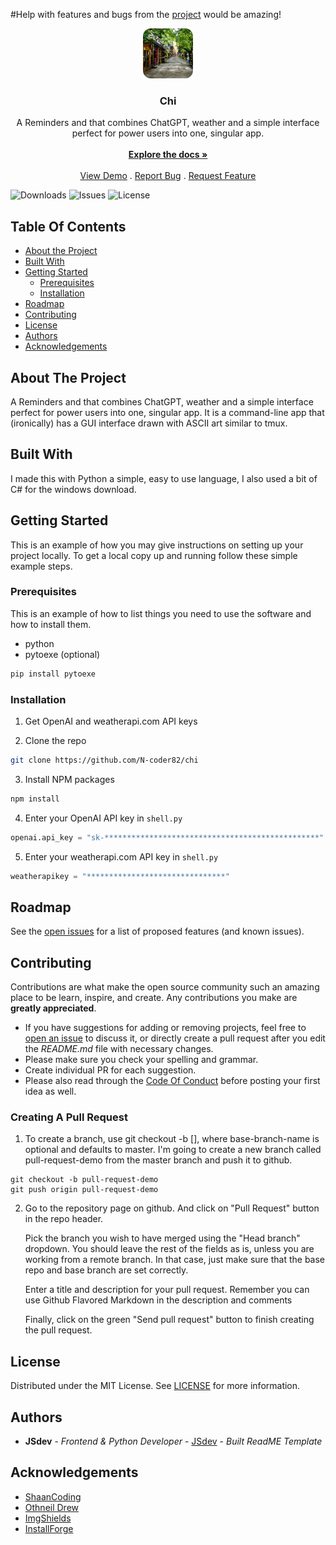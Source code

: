 #Help with features and bugs from the [project](https://github.com/N-coder82/chi/projects?query=is%3Aopen) would be amazing!
<br/>
<p align="center">
  <a href="https://github.com/N-Coder82/chi">
    <img src="logo.png" alt="Logo" width="80" height="80">
  </a>

  <h3 align="center">Chi</h3>

  <p align="center">
    A Reminders and that combines ChatGPT, weather and a simple interface perfect for power users into one, singular app.
    <br/>
    <br/>
    <a href="https://github.com/N-Coder82/chi"><strong>Explore the docs »</strong></a>
    <br/>
    <br/>
    <a href="https://github.com/N-Coder82/chi">View Demo</a>
    .
    <a href="https://github.com/N-Coder82/chi/issues">Report Bug</a>
    .
    <a href="https://github.com/N-Coder82/chi/issues">Request Feature</a>
  </p>
</p>

![Downloads](https://img.shields.io/github/downloads/N-Coder82/chi/total) ![Issues](https://img.shields.io/github/issues/N-Coder82/chi) ![License](https://img.shields.io/github/license/N-Coder82/chi) 

## Table Of Contents

* [About the Project](#about-the-project)
* [Built With](#built-with)
* [Getting Started](#getting-started)
  * [Prerequisites](#prerequisites)
  * [Installation](#installation)
* [Roadmap](#roadmap)
* [Contributing](#contributing)
* [License](#license)
* [Authors](#authors)
* [Acknowledgements](#acknowledgements)

## About The Project

A Reminders and that combines ChatGPT, weather and a simple interface perfect for power users into one, singular app. It is a command-line app that (ironically) has a GUI interface drawn with ASCII art similar to tmux.

## Built With

I made this with Python a simple, easy to use language, I also used a bit of C# for the windows download.

## Getting Started

This is an example of how you may give instructions on setting up your project locally.
To get a local copy up and running follow these simple example steps.

### Prerequisites

This is an example of how to list things you need to use the software and how to install them.

* python
* pytoexe (optional)

```sh
pip install pytoexe
```

### Installation

1. Get OpenAI and weatherapi.com API keys

2. Clone the repo

```sh
git clone https://github.com/N-coder82/chi
```

3. Install NPM packages

```sh
npm install
```

4. Enter your OpenAI API key in `shell.py`

```python
openai.api_key = "sk-************************************************"

```
5. Enter your weatherapi.com API key in `shell.py`

```python
weatherapikey = "*******************************"

```

## Roadmap

See the [open issues](https://github.com/N-Coder82/chi/issues) for a list of proposed features (and known issues).

## Contributing

Contributions are what make the open source community such an amazing place to be learn, inspire, and create. Any contributions you make are **greatly appreciated**.
* If you have suggestions for adding or removing projects, feel free to [open an issue](https://github.com/N-Coder82/chi/issues/new) to discuss it, or directly create a pull request after you edit the *README.md* file with necessary changes.
* Please make sure you check your spelling and grammar.
* Create individual PR for each suggestion.
* Please also read through the [Code Of Conduct](https://github.com/N-Coder82/chi/blob/main/CODE_OF_CONDUCT.md) before posting your first idea as well.

### Creating A Pull Request


1. To create a branch, use git checkout -b <new-branch-name> [<base-branch-name>], where base-branch-name is optional and defaults to master. I'm going to create a new branch called pull-request-demo from the master branch and push it to github.
```shell
git checkout -b pull-request-demo
git push origin pull-request-demo
```

2. Go to the repository page on github. And click on "Pull Request" button in the repo header.

   Pick the branch you wish to have merged using the "Head branch" dropdown. You should leave the rest of the fields as is, unless you are working from a remote branch. In that case, just                  make sure that the base repo and base branch are set correctly.

   Enter a title and description for your pull request. Remember you can use Github Flavored Markdown in the description and comments

   Finally, click on the green "Send pull request" button to finish creating the pull request.


## License

Distributed under the MIT License. See [LICENSE](https://github.com/N-Coder82/chi/blob/main/LICENSE.md) for more information.

## Authors

* **JSdev** - *Frontend & Python Developer* - [JSdev](https://1folio.netlify.app) - *Built ReadME Template*

## Acknowledgements

* [ShaanCoding](https://github.com/ShaanCoding/)
* [Othneil Drew](https://github.com/othneildrew/Best-README-Template)
* [ImgShields](https://shields.io/)
* [InstallForge](https://installforge.net/)
